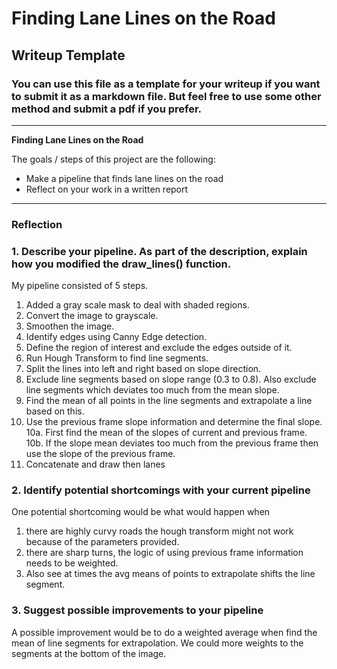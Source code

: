 # **Finding Lane Lines on the Road** 

## Writeup Template

### You can use this file as a template for your writeup if you want to submit it as a markdown file. But feel free to use some other method and submit a pdf if you prefer.

---

**Finding Lane Lines on the Road**

The goals / steps of this project are the following:
* Make a pipeline that finds lane lines on the road
* Reflect on your work in a written report


[//]: # (Image References)

[image1]: ./examples/grayscale.jpg "Grayscale"

---

### Reflection

### 1. Describe your pipeline. As part of the description, explain how you modified the draw_lines() function.

My pipeline consisted of 5 steps. 

1. Added a gray scale mask to deal with shaded regions.
2. Convert the image to grayscale.
3. Smoothen the image.
4. Identify edges using Canny Edge detection.
5. Define the region of interest and exclude the edges outside of it.
6. Run Hough Transform to find line segments.
7. Split the lines into left and right based on slope direction.
8. Exclude line segments based on slope range (0.3 to 0.8). Also exclude line segments which deviates too much from the mean slope.  
9. Find the mean of all points in the line segments and extrapolate a line based on this.
10. Use the previous frame slope information and determine the final slope.
10a. First find the mean of the slopes of current and previous frame.
10b. If the slope mean deviates too much from the previous frame then use the slope of the previous frame.  
11. Concatenate and draw then lanes


### 2. Identify potential shortcomings with your current pipeline


One potential shortcoming would be what would happen when 
1. there are highly curvy roads the hough transform might not work because of the parameters provided.
2. there are sharp turns, the logic of using previous frame information needs to be weighted.
3. Also see at times the avg means of points to extrapolate shifts the line segment.


### 3. Suggest possible improvements to your pipeline

A possible improvement would be to do a weighted average when find the mean of line segments for extrapolation.
We could more weights to the segments at the bottom of the image. 
